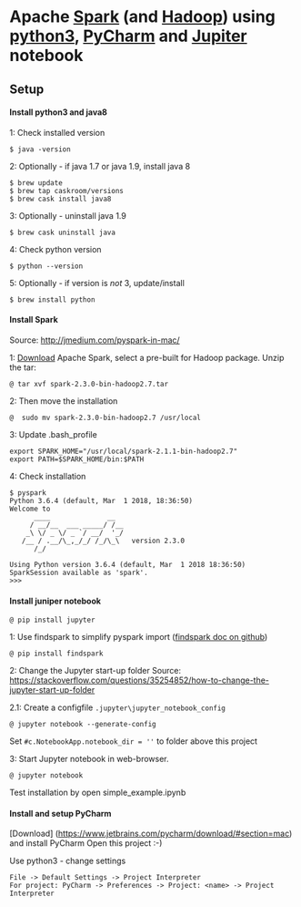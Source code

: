 # Apache [Spark](https://spark.apache.org/) (and [Hadoop](http://hadoop.apache.org/)) using [python3](https://www.python.org/), [PyCharm](https://www.jetbrains.com/pycharm/) and [Jupiter](http://jupyter.org/) notebook

## Setup

#### Install python3 and java8

1: Check installed version 

`$ java -version`

2: Optionally - if java 1.7 or java 1.9, install java 8
 
``` 
$ brew update
$ brew tap caskroom/versions
$ brew cask install java8
```

3: Optionally - uninstall java 1.9

`$ brew cask uninstall java`

4: Check python version

`$ python --version`

5: Optionally - if version is *not* 3, update/install

`$ brew install python`

#### Install Spark
Source: http://jmedium.com/pyspark-in-mac/

1: [Download](http://spark.apache.org/downloads.html) Apache Spark, select a pre-built for Hadoop package. Unzip the tar: 

`@ tar xvf spark-2.3.0-bin-hadoop2.7.tar`
 

2: Then move the installation

`@  sudo mv spark-2.3.0-bin-hadoop2.7 /usr/local`

3: Update .bash_profile

```
export SPARK_HOME="/usr/local/spark-2.1.1-bin-hadoop2.7"
export PATH=$SPARK_HOME/bin:$PATH
```

4: Check installation

```
$ pyspark
Python 3.6.4 (default, Mar  1 2018, 18:36:50) 
Welcome to
      ____              __
     / __/__  ___ _____/ /__
    _\ \/ _ \/ _ `/ __/  '_/
   /__ / .__/\_,_/_/ /_/\_\   version 2.3.0
      /_/

Using Python version 3.6.4 (default, Mar  1 2018 18:36:50)
SparkSession available as 'spark'.
>>> 
```

#### Install juniper notebook

`@ pip install jupyter`

1: Use findspark to simplify pyspark import ([findspark doc on github](https://github.com/minrk/findspark))

`@ pip install findspark`

2: Change the Jupyter start-up folder
Source: https://stackoverflow.com/questions/35254852/how-to-change-the-jupyter-start-up-folder

2.1: Create a configfile `.jupyter\jupyter_notebook_config`

`@ jupyter notebook --generate-config`

Set `#c.NotebookApp.notebook_dir = ''` to folder above this project

3: Start Jupyter notebook in web-browser.

`@ jupyter notebook`

 Test installation by open simple_example.ipynb


 
#### Install and setup PyCharm
[Download] (https://www.jetbrains.com/pycharm/download/#section=mac) and install PyCharm
Open this project :-)

Use python3 - change settings
  
```
File -> Default Settings -> Project Interpreter
For project: PyCharm -> Preferences -> Project: <name> -> Project Interpreter
```
